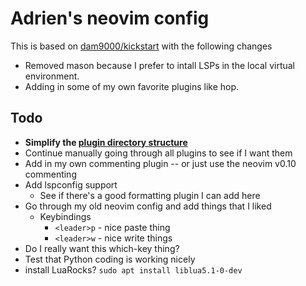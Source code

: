 # Adrien's neovim config

This is based on [dam9000/kickstart](https://github.com/dam9000/kickstart-modular.nvim) with the following changes

* Removed mason because I prefer to intall LSPs in the local virtual environment.
* Adding in some of my own favorite plugins like hop.

## Todo 

* **Simplify the [plugin directory structure](lazy.folke.io/installation)**
* Continue manually going through all plugins to see if I want them
* Add in my own commenting plugin -- or just use the neovim v0.10 commenting
* Add lspconfig support
    * See if there's a good formatting plugin I can add here
* Go through my old neovim config and add things that I liked
    * Keybindings
        * `<leader>p` - nice paste thing
        * `<leader>w` - nice write things
* Do I really want this which-key thing? 
* Test that Python coding is working nicely
* install LuaRocks? `sudo apt install liblua5.1-0-dev`
